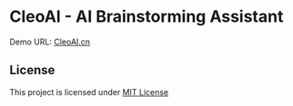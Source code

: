 # CleoAI - AI Brainstorming Assistant

Demo URL: [CleoAI.cn](https://cleoai.cn)

## License

This project is licensed under [MIT License](LICENSE)
